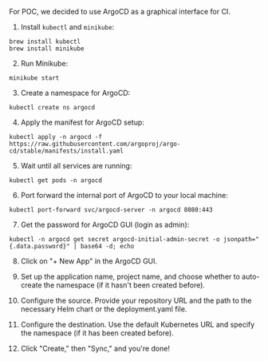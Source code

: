For POC, we decided to use ArgoCD as a graphical interface for CI.

1. Install `kubectl` and `minikube`:
```shell
brew install kubectl
brew install minikube
```

2. Run Minikube:
```shell 
minikube start
```

3. Create a namespace for ArgoCD:
```shell
kubectl create ns argocd
```

4. Apply the manifest for ArgoCD setup:
```shell
kubectl apply -n argocd -f https://raw.githubusercontent.com/argoproj/argo-cd/stable/manifests/install.yaml
```

5. Wait until all services are running:
```shell
kubectl get pods -n argocd
```

6. Port forward the internal port of ArgoCD to your local machine:
```shell
kubectl port-forward svc/argocd-server -n argocd 8080:443
```

7. Get the password for ArgoCD GUI (login as admin):
```shell
kubectl -n argocd get secret argocd-initial-admin-secret -o jsonpath="{.data.password}" | base64 -d; echo
```

8. Click on "+ New App" in the ArgoCD GUI.

9. Set up the application name, project name, and choose whether to auto-create the namespace (if it hasn't been created before).

10. Configure the source. Provide your repository URL and the path to the necessary Helm chart or the deployment.yaml file.

11. Configure the destination. Use the default Kubernetes URL and specify the namespace (if it has been created before).

12. Click "Create," then "Sync," and you're done!